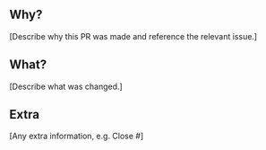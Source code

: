 ## Why?
[Describe why this PR was made and reference the relevant issue.]

## What?
[Describe what was changed.]

## Extra
[Any extra information, e.g. Close #]
